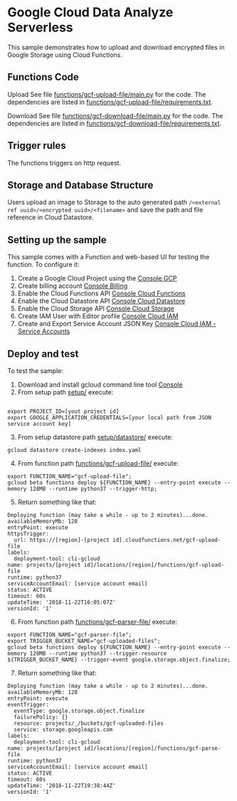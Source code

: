 # Google Cloud Data Analyze Serverless

This sample demonstrates how to upload and download encrypted files in Google Storage using Cloud Functions.


## Functions Code

Upload
See file [functions/gcf-upload-file/main.py](functions/gcf-upload-file/main.py) for the code.
The dependencies are listed in [functions/gcf-upload-file/requirements.txt](functions/gcf-upload-file/requirements.txt).

Download
See file [functions/gcf-download-file/main.py](functions/gcf-download-file/main.py) for the code.
The dependencies are listed in [functions/gcf-download-file/requirements.txt](functions/gcf-download-file/requirements.txt).


## Trigger rules

The functions triggers on http request.


## Storage and Database Structure

Users upload an image to Storage to the auto generated path `/<external ref uuid>/<encrypted uuid>/<filename>` and save the path and file reference in Cloud Datastore.

## Setting up the sample

This sample comes with a Function and web-based UI for testing the function. To configure it:

 1. Create a Google Cloud Project using the [Console GCP](https://console.cloud.google.com)
 1. Create billing account [Console Billing](https://console.cloud.google.com/billing/)
 1. Enable the Cloud Functions API [Console Cloud Functions](https://console.cloud.google.com/functions/)
 1. Enable the Cloud Datastore API [Console Cloud Datastore](https://console.cloud.google.com/datastore/)
 1. Enable the Cloud Storage API [Console Cloud Storage](https://console.cloud.google.com/storage/)
 1. Create IAM User with Editor profile [Console Cloud IAM](https://console.cloud.google.com/iam-admin/)
 1. Create and Export Service Account JSON Key [Console Cloud IAM - Service Accounts](https://console.cloud.google.com/iam-admin/serviceaccounts/)
 
## Deploy and test

To test the sample:
 1. Download and install gcloud command line tool [Console](https://cloud.google.com/sdk/install)
 2. From setup path [setup/](setup/) execute:
 ```
 
 export PROJECT_ID=[yout project id]
 export GOOGLE_APPLICATION_CREDENTIALS=[your local path from JSON service account key]
 
 ```
 3. From setup datastore path [setup/datastore/](setup/datastore) execute:
 ```
 gcloud datastore create-indexes index.yaml
 ``` 
 
 4. From function path [functions/gcf-upload-file/](functions/gcf-upload-file/) execute:
 ```
 export FUNCTION_NAME="gcf-upload-file";
 gcloud beta functions deploy ${FUNCTION_NAME} --entry-point execute --memory 128MB --runtime python37 --trigger-http;
 ```
 5. Return something like that:
```
Deploying function (may take a while - up to 2 minutes)...done.                                                                                                                                            
availableMemoryMb: 128
entryPoint: execute
httpsTrigger:
  url: https://[region]-[project id].cloudfunctions.net/gcf-upload-file
labels:
  deployment-tool: cli-gcloud
name: projects/[project id]/locations/[region]/functions/gcf-upload-file
runtime: python37
serviceAccountEmail: [service account email]
status: ACTIVE
timeout: 60s
updateTime: '2018-11-22T16:05:07Z'
versionId: '1'
```
 6. From function path [functions/gcf-parser-file/](functions/gcf-parser-file/) execute:
 ```
 export FUNCTION_NAME="gcf-parser-file";
 export TRIGGER_BUCKET_NAME="gcf-uploaded-files";
 gcloud beta functions deploy ${FUNCTION_NAME} --entry-point execute --memory 128MB --runtime python37 --trigger-resource ${TRIGGER_BUCKET_NAME} --trigger-event google.storage.object.finalize;
 ```
 7. Return something like that:
```
Deploying function (may take a while - up to 2 minutes)...done.                                                                                                                                            
availableMemoryMb: 128
entryPoint: execute
eventTrigger:
  eventType: google.storage.object.finalize
  failurePolicy: {}
  resource: projects/_/buckets/gcf-uploaded-files
  service: storage.googleapis.com
labels:
  deployment-tool: cli-gcloud
name: projects/[project id]/locations/[region]/functions/gcf-parse-file
runtime: python37
serviceAccountEmail: [service account email]
status: ACTIVE
timeout: 60s
updateTime: '2018-11-22T19:38:44Z'
versionId: '1'
```
